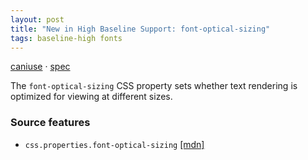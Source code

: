 ```yaml
---
layout: post
title: "New in High Baseline Support: font-optical-sizing"
tags: baseline-high fonts
---
```


[caniuse](https://caniuse.com/?search=font-optical-sizing) · [spec](https://drafts.csswg.org/css-fonts-4/#font-optical-sizing-def)

The `font-optical-sizing` CSS property sets whether text rendering is optimized for viewing at different sizes.

### Source features

- ``css.properties.font-optical-sizing`` [[mdn]](https://https://developer.mozilla.org/en-US/search?q=css.properties.font-optical-sizing)
